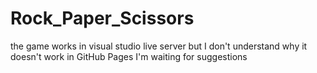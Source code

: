 # Rock_Paper_Scissors
the game works in visual studio live server but I don't understand why it doesn't work in GitHub Pages
I'm waiting for suggestions
